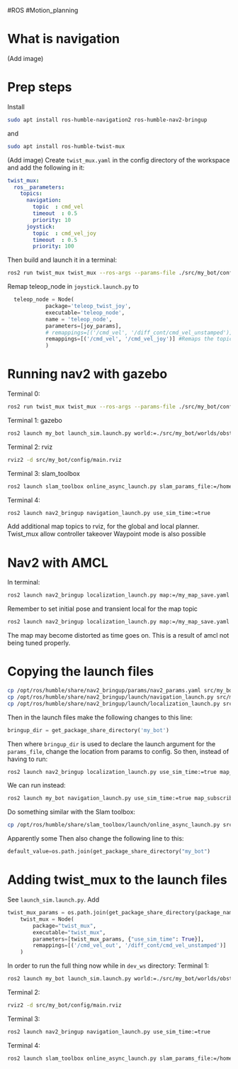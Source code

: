 #ROS #Motion_planning
# What is navigation
(Add image)
# Prep steps
Install
```bash
sudo apt install ros-humble-navigation2 ros-humble-nav2-bringup
```
and
```bash
sudo apt install ros-humble-twist-mux
```
(Add image)
Create `twist_mux.yaml` in the config directory of the workspace and add the following in it:
```yaml
twist_mux:
  ros__parameters:
    topics:
      navigation:
        topic  : cmd_vel
        timeout  : 0.5
        priority: 10
      joystick:
        topic  : cmd_vel_joy
        timeout  : 0.5
        priority: 100 
```
Then build and launch it in a terminal:
```bash
ros2 run twist_mux twist_mux --ros-args --params-file ./src/my_bot/config/twist_mux.yaml -r cmd_vel_out:=diff_cont/cmd_vel_unstamped
```
Remap teleop_node in `joystick.launch.py` to
```python
  teleop_node = Node(
            package='teleop_twist_joy', 
            executable='teleop_node',
            name = 'teleop_node',
            parameters=[joy_params],
            # remappings=[('/cmd_vel', '/diff_cont/cmd_vel_unstamped')] #Remaps the topic from cmd_vel to diff_cont/cmd_vel_unstamped 
            remappings=[('/cmd_vel', '/cmd_vel_joy')] #Remaps the topic from cmd_vel to diff_cont/cmd_vel_unstamped 
            )
```
# Running nav2 with gazebo
Terminal 0: 
```bash
ros2 run twist_mux twist_mux --ros-args --params-file ./src/my_bot/config/twist_mux.yaml -r cmd_vel_out:=diff_cont/cmd_vel_unstamped
```
Terminal 1: gazebo
```bash
ros2 launch my_bot launch_sim.launch.py world:=./src/my_bot/worlds/obstacles.world
```
Terminal 2: rviz
```bash
rviz2 -d src/my_bot/config/main.rviz
```
Terminal 3: slam_toolbox
```bash
ros2 launch slam_toolbox online_async_launch.py slam_params_file:=/home/ruan/dev_ws/src/my_bot/config/mapper_params_online_async.yaml use_sim_time:=true
```
Terminal 4:
```bash
ros2 launch nav2_bringup navigation_launch.py use_sim_time:=true
```
Add additional map topics to rviz, for the global and local planner.
Twist_mux allow controller takeover
Waypoint mode is also possible
# Nav2 with AMCL
In terminal: 
```bash
ros2 launch nav2_bringup localization_launch.py map:=/my_map_save.yaml use_sim_time:=true
```
Remember to set initial pose and transient local for the map topic
```bash
ros2 launch nav2_bringup localization_launch.py map:=/my_map_save.yaml use_sim_time:=true map_subscribe_transient_local:=true
```
The map may become distorted as time goes on. This is a result of amcl not being tuned properly.
# Copying the launch files
```bash
cp /opt/ros/humble/share/nav2_bringup/params/nav2_params.yaml src/my_bot/config/
cp /opt/ros/humble/share/nav2_bringup/launch/navigation_launch.py src/my_bot/launch/
cp /opt/ros/humble/share/nav2_bringup/launch/localization_launch.py src/my_bot/launch/
```
Then in the launch files make the following changes to this line:
```python
bringup_dir = get_package_share_directory('my_bot')
```
Then where `bringup_dir` is used to declare the launch argument for the `params_file`, change the location from params to config.
So then, instead of having to run:
```bash
ros2 launch nav2_bringup localization_launch.py use_sim_time:=true map_subscribe_transient_local:=true
```
We can run instead:
```bash
ros2 launch my_bot navigation_launch.py use_sim_time:=true map_subscribe_transient_local:=true
```
Do something similar with the Slam toolbox:
```bash
cp /opt/ros/humble/share/slam_toolbox/launch/online_async_launch.py src/my_bot/launch/
```
Apparently some 
Then also change the following line to this:
```python
default_value=os.path.join(get_package_share_directory("my_bot")
```
# Adding twist_mux to the launch files

See `launch_sim.launch.py`. Add
```python 
twist_mux_params = os.path.join(get_package_share_directory(package_name), 'config', 'twist_mux.yaml') 
    twist_mux = Node(
        package="twist_mux",
        executable="twist_mux",
        parameters=[twist_mux_params, {"use_sim_time": True}],
        remappings=[('/cmd_vel_out', '/diff_cont/cmd_vel_unstamped')]
    )
```

In order to run the full thing now while in `dev_ws` directory:
Terminal  1:
```bash
ros2 launch my_bot launch_sim.launch.py world:=./src/my_bot/worlds/obstacles.world
```
Terminal 2:
```bash
rviz2 -d src/my_bot/config/main.rviz
```
Terminal 3:
```bash
ros2 launch nav2_bringup navigation_launch.py use_sim_time:=true
```
Terminal 4:
```bash
ros2 launch slam_toolbox online_async_launch.py slam_params_file:=/home/ruan/dev_ws/src/my_bot/config/mapper_params_online_async.yaml use_sim_time:=true
```